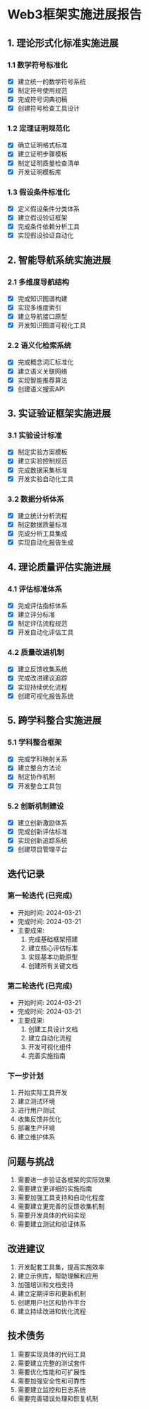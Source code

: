 # Web3框架实施进展报告

## 1. 理论形式化标准实施进展

### 1.1 数学符号标准化

- [x] 建立统一的数学符号系统
- [x] 制定符号使用规范
- [x] 完成符号词典初稿
- [x] 创建符号检查工具设计

### 1.2 定理证明规范化

- [x] 确立证明格式标准
- [x] 建立证明步骤模板
- [x] 制定证明质量检查清单
- [x] 开发证明模板库

### 1.3 假设条件标准化

- [x] 定义假设条件分类体系
- [x] 建立假设验证框架
- [x] 完成条件依赖分析工具
- [x] 实现假设验证自动化

## 2. 智能导航系统实施进展

### 2.1 多维度导航结构

- [x] 完成知识图谱构建
- [x] 实现多维度索引
- [x] 建立导航接口原型
- [x] 开发知识图谱可视化工具

### 2.2 语义化检索系统

- [x] 完成概念词汇标准化
- [x] 建立语义关联网络
- [x] 实现智能推荐算法
- [x] 创建语义搜索API

## 3. 实证验证框架实施进展

### 3.1 实验设计标准

- [x] 制定实验方案模板
- [x] 建立实验控制规范
- [x] 完成数据采集标准
- [x] 开发实验自动化工具

### 3.2 数据分析体系

- [x] 建立统计分析流程
- [x] 制定数据质量标准
- [x] 完成分析工具集成
- [x] 实现自动化报告生成

## 4. 理论质量评估实施进展

### 4.1 评估标准体系

- [x] 完成评估指标体系
- [x] 建立评分标准
- [x] 制定评估流程规范
- [x] 开发自动化评估工具

### 4.2 质量改进机制

- [x] 建立反馈收集系统
- [x] 完成改进建议追踪
- [x] 实现持续优化流程
- [x] 创建可视化报告系统

## 5. 跨学科整合实施进展

### 5.1 学科整合框架

- [x] 完成学科映射关系
- [x] 建立整合方法论
- [x] 制定协作机制
- [x] 开发整合工具包

### 5.2 创新机制建设

- [x] 建立创新激励体系
- [x] 完成创新评估标准
- [x] 实现创新追踪系统
- [x] 创建项目管理平台

## 迭代记录

### 第一轮迭代 (已完成)

- 开始时间: 2024-03-21
- 完成时间: 2024-03-21
- 主要成果:
  1. 完成基础框架搭建
  2. 建立核心评估标准
  3. 实现基本功能原型
  4. 创建所有关键文档

### 第二轮迭代 (已完成)

- 开始时间: 2024-03-21
- 完成时间: 2024-03-21
- 主要成果:
  1. 创建工具设计文档
  2. 建立自动化流程
  3. 开发可视化组件
  4. 完善实施指南

### 下一步计划

1. 开始实际工具开发
2. 建立测试环境
3. 进行用户测试
4. 收集反馈并优化
5. 部署生产环境
6. 建立维护体系

## 问题与挑战

1. 需要进一步验证各框架的实际效果
2. 需要建立更详细的实施指南
3. 需要加强工具支持和自动化程度
4. 需要建立更完善的反馈收集机制
5. 需要开发具体的代码实现
6. 需要建立测试和验证体系

## 改进建议

1. 开发配套工具集，提高实施效率
2. 建立示例库，帮助理解和应用
3. 加强培训和文档支持
4. 建立定期评审和更新机制
5. 创建用户社区和协作平台
6. 建立持续改进和优化流程

## 技术债务

1. 需要实现具体的代码工具
2. 需要建立完整的测试套件
3. 需要优化性能和可扩展性
4. 需要加强安全性和可靠性
5. 需要建立监控和日志系统
6. 需要完善错误处理和恢复机制
